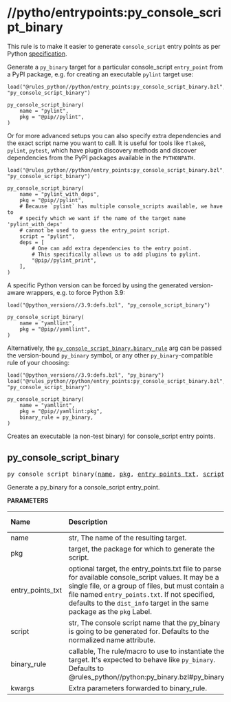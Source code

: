 # //pytho/entrypoints:py_console_script_binary

This rule is to make it easier to generate `console_script` entry points
as per Python [specification].

Generate a `py_binary` target for a particular console_script `entry_point`
from a PyPI package, e.g. for creating an executable `pylint` target use:
```starlark
load("@rules_python//python/entry_points:py_console_script_binary.bzl", "py_console_script_binary")

py_console_script_binary(
    name = "pylint",
    pkg = "@pip//pylint",
)
```

Or for more advanced setups you can also specify extra dependencies and the
exact script name you want to call. It is useful for tools like `flake8`, `pylint`,
`pytest`, which have plugin discovery methods and discover dependencies from the
PyPI packages available in the `PYTHONPATH`.
```starlark
load("@rules_python//python/entry_points:py_console_script_binary.bzl", "py_console_script_binary")

py_console_script_binary(
    name = "pylint_with_deps",
    pkg = "@pip//pylint",
    # Because `pylint` has multiple console_scripts available, we have to
    # specify which we want if the name of the target name 'pylint_with_deps'
    # cannot be used to guess the entry_point script.
    script = "pylint",
    deps = [
        # One can add extra dependencies to the entry point.
        # This specifically allows us to add plugins to pylint.
        "@pip//pylint_print",
    ],
)
```

A specific Python version can be forced by using the generated version-aware
wrappers, e.g. to force Python 3.9:
```starlark
load("@python_versions//3.9:defs.bzl", "py_console_script_binary")

py_console_script_binary(
    name = "yamllint",
    pkg = "@pip//yamllint",
)
```

Alternatively, the [`py_console_script_binary.binary_rule`] arg can be passed
the version-bound `py_binary` symbol, or any other `py_binary`-compatible rule
of your choosing:
```starlark
load("@python_versions//3.9:defs.bzl", "py_binary")
load("@rules_python//python/entry_points:py_console_script_binary.bzl", "py_console_script_binary")

py_console_script_binary(
    name = "yamllint",
    pkg = "@pip//yamllint:pkg",
    binary_rule = py_binary,
)
```

[specification]: https://packaging.python.org/en/latest/specifications/entry-points/
[`py_console_script_binary.binary_rule`]: #py_console_script_binary-binary_rule


<!-- Everything including and below this line replaced with output from Stardoc: http://skydoc.bazel.build -->

Creates an executable (a non-test binary) for console_script entry points.

<a id="py_console_script_binary"></a>

## py_console_script_binary

<pre>
py_console_script_binary(<a href="#py_console_script_binary-name">name</a>, <a href="#py_console_script_binary-pkg">pkg</a>, <a href="#py_console_script_binary-entry_points_txt">entry_points_txt</a>, <a href="#py_console_script_binary-script">script</a>, <a href="#py_console_script_binary-binary_rule">binary_rule</a>, <a href="#py_console_script_binary-kwargs">kwargs</a>)
</pre>

Generate a py_binary for a console_script entry_point.

**PARAMETERS**


| Name  | Description | Default Value |
| :------------- | :------------- | :------------- |
| <a id="py_console_script_binary-name"></a>name |  str, The name of the resulting target.   |  none |
| <a id="py_console_script_binary-pkg"></a>pkg |  target, the package for which to generate the script.   |  none |
| <a id="py_console_script_binary-entry_points_txt"></a>entry_points_txt |  optional target, the entry_points.txt file to parse for available console_script values. It may be a single file, or a group of files, but must contain a file named `entry_points.txt`. If not specified, defaults to the `dist_info` target in the same package as the `pkg` Label.   |  `None` |
| <a id="py_console_script_binary-script"></a>script |  str, The console script name that the py_binary is going to be generated for. Defaults to the normalized name attribute.   |  `None` |
| <a id="py_console_script_binary-binary_rule"></a>binary_rule |  callable, The rule/macro to use to instantiate the target. It's expected to behave like `py_binary`. Defaults to @rules_python//python:py_binary.bzl#py_binary.   |  `<function py_binary>` |
| <a id="py_console_script_binary-kwargs"></a>kwargs |  Extra parameters forwarded to binary_rule.   |  none |


